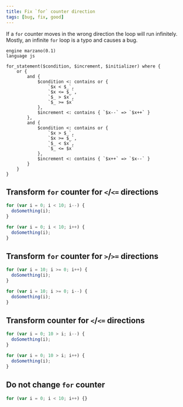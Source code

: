 ```yaml
---
title: Fix `for` counter direction
tags: [bug, fix, good]
---
```


If a `for` counter moves in the wrong direction the loop will run infinitely. Mostly, an infinite `for` loop is a typo and causes a bug.


```grit
engine marzano(0.1)
language js

for_statement($condition, $increment, $initializer) where {
	or {
		and {
			$condition <: contains or {
				`$x < $_`,
				`$x <= $_`,
				`$_ > $x`,
				`$_ >= $x`
			},
			$increment <: contains { `$x--` => `$x++` }
		},
		and {
			$condition <: contains or {
				`$x > $_`,
				`$x >= $_`,
				`$_ < $x`,
				`$_ <= $x`
			},
			$increment <: contains { `$x++` => `$x--` }
		}
	}
}
```

## Transform `for` counter for `<`/`<=` directions

```javascript
for (var i = 0; i < 10; i--) {
  doSomething(i);
}
```

```typescript
for (var i = 0; i < 10; i++) {
  doSomething(i);
}
```

## Transform `for` counter for `>`/`>=` directions

```javascript
for (var i = 10; i >= 0; i++) {
  doSomething(i);
}
```

```typescript
for (var i = 10; i >= 0; i--) {
  doSomething(i);
}
```

## Transform counter for `<`/`<=` directions

```javascript
for (var i = 0; 10 > i; i--) {
  doSomething(i);
}
```

```typescript
for (var i = 0; 10 > i; i++) {
  doSomething(i);
}
```

## Do not change `for` counter

```javascript
for (var i = 0; i < 10; i++) {}
```
